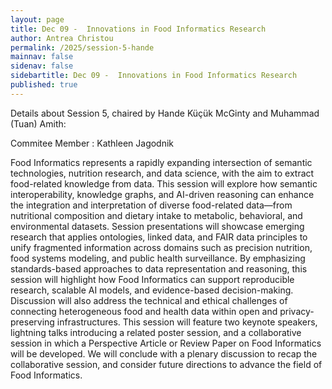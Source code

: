 ```yaml
---
layout: page
title: Dec 09 -  Innovations in Food Informatics Research
author: Antrea Christou
permalink: /2025/session-5-hande
mainnav: false
sidenav: false
sidebartitle: Dec 09 -  Innovations in Food Informatics Research
published: true
---
```


Details about Session 5, chaired by  Hande Küçük McGinty and Muhammad (Tuan) Amith:

Commitee Member :  Kathleen Jagodnik

Food Informatics represents a rapidly expanding intersection of semantic technologies, nutrition research, and data science, with the aim to extract food-related knowledge from data. This session will explore how semantic interoperability, knowledge graphs, and AI-driven reasoning can enhance the integration and interpretation of diverse food-related data—from nutritional composition and dietary intake to metabolic, behavioral, and environmental datasets. Session presentations will showcase emerging research that applies ontologies, linked data, and FAIR data principles to unify fragmented information across domains such as precision nutrition, food systems modeling, and public health surveillance. By emphasizing standards-based approaches to data representation and reasoning, this session will highlight how Food Informatics can support reproducible research, scalable AI models, and evidence-based decision-making. Discussion will also address the technical and ethical challenges of connecting heterogeneous food and health data within open and privacy-preserving infrastructures. This session will feature two keynote speakers, lightning talks introducing a related poster session, and a collaborative session in which a Perspective Article or Review Paper on Food Informatics will be developed. We will conclude with a plenary discussion to recap the collaborative session, and consider future directions to advance the field of Food Informatics.
 


